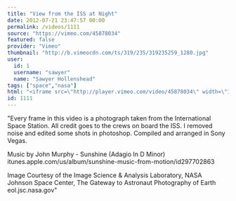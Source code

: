 ```yaml
---
title: "View from the ISS at Night"
date: 2012-07-21 23:47:57 00:00
permalink: /videos/1111
source: "https://vimeo.com/45878034"
featured: false
provider: "Vimeo"
thumbnail: "http://b.vimeocdn.com/ts/319/235/319235259_1280.jpg"
user:
  id: 1
  username: "sawyer"
  name: "Sawyer Hollenshead"
tags: ["space","nasa"]
html: "<iframe src=\"http://player.vimeo.com/video/45878034\" width=\"1280\" height=\"720\" frameborder=\"0\" webkitAllowFullScreen mozallowfullscreen allowFullScreen></iframe>"
id: 1111
---
```


"Every frame in this video is a photograph taken from the International Space Station. All credit goes to the crews on board the ISS.
I removed noise and edited some shots in photoshop. Compiled and arranged in Sony Vegas.

Music by John Murphy - Sunshine (Adagio In D Minor)
itunes.apple.com/us/album/sunshine-music-from-motion/id297702863

Image Courtesy of the Image Science & Analysis Laboratory,
NASA Johnson Space Center, The Gateway to Astronaut Photography of Earth
eol.jsc.nasa.gov"